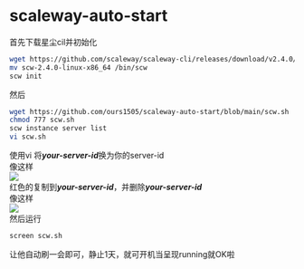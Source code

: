 # scaleway-auto-start
首先下载星尘cil并初始化
``` bash
wget https://github.com/scaleway/scaleway-cli/releases/download/v2.4.0/scw-2.4.0-linux-x86_64
mv scw-2.4.0-linux-x86_64 /bin/scw
scw init
```
然后
``` bash
wget https://github.com/ours1505/scaleway-auto-start/blob/main/scw.sh
chmod 777 scw.sh
scw instance server list
vi scw.sh
```
使用vi 将***your-server-id***换为你的server-id <br> 
像这样 <br> 
![](https://aichatnew.oss-cn-shanghai.aliyuncs.com/chat/202112/1ae77958-ec5f-4b33-8356-a4203e3c9129.png)  <br> 
红色的复制到***your-server-id***，并删除***your-server-id*** <br> 
像这样 <br> 
![](https://aichatnew.oss-cn-shanghai.aliyuncs.com/chat/202112/c884704a-29d5-4645-b7b1-407ed7d811e5.png)  <br> 
然后运行
``` bash
screen scw.sh
```
让他自动刷一会即可，静止1天，就可开机当呈现running就OK啦
